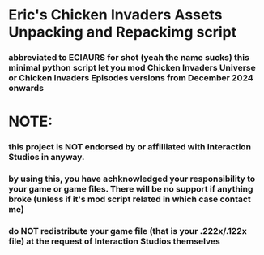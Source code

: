 # Eric's Chicken Invaders Assets Unpacking and Repackimg script

### abbreviated to ECIAURS for shot (yeah the name sucks) this minimal python script let you mod Chicken Invaders Universe or Chicken Invaders Episodes versions from December 2024 onwards

# NOTE:

### this project is NOT endorsed by or affilliated with Interaction Studios in anyway.
### by using this, you have achknowledged your responsibility to your game or game files. There will be no support if anything broke (unless if it's mod script related in which case contact me)
### do NOT redistribute your game file (that is your .222x/.122x file) at the request of Interaction Studios themselves
